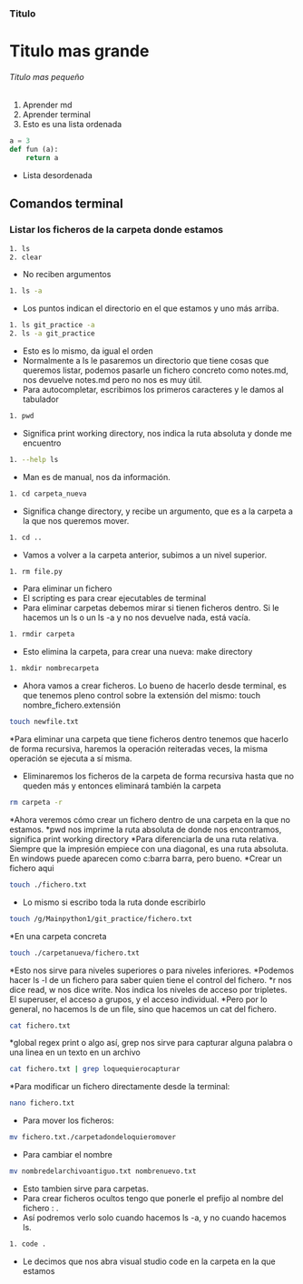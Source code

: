 ### Titulo
# Titulo mas grande
###### Titulo mas pequeño
1. Aprender  md
2. Aprender terminal
3. Esto es una lista ordenada

```python
a = 3
def fun (a):
    return a
```
* Lista desordenada

## Comandos terminal
### Listar los ficheros de la carpeta donde estamos
```bash
1. ls
2. clear
```
* No reciben argumentos
```bash
1. ls -a
```
* Los puntos indican el directorio en el que estamos y uno más arriba.
```bash
1. ls git_practice -a
2. ls -a git_practice
```
* Esto es lo mismo, da igual el orden
* Normalmente a ls le pasaremos un directorio que tiene cosas que queremos listar, podemos pasarle un fichero concreto como notes.md, nos devuelve notes.md pero no nos es muy útil.
* Para autocompletar, escribimos los primeros caracteres y le damos al tabulador
```bash
1. pwd
```
* Significa print working directory, nos indica la ruta absoluta y donde me encuentro
```bash
1. --help ls
```
* Man es de manual, nos da información.
```bash
1. cd carpeta_nueva
```
* Significa change directory, y recibe un argumento, que es a la carpeta a la que nos queremos mover.
```bash
1. cd ..
```
* Vamos a volver a la carpeta anterior, subimos a un nivel superior.
```bash
1. rm file.py
```
* Para eliminar un fichero
* El scripting es para crear ejecutables de terminal
* Para eliminar carpetas debemos mirar si tienen ficheros dentro. Si le hacemos un ls o un ls -a y no nos devuelve nada, está vacía. 
```bash
1. rmdir carpeta
```
* Esto elimina la carpeta, para crear una nueva: make directory
```bash
1. mkdir nombrecarpeta
```
* Ahora vamos a crear ficheros. Lo bueno de hacerlo desde terminal, es que tenemos pleno control sobre la extensión del mismo: touch nombre_fichero.extensión
```bash
touch newfile.txt
```
*Para eliminar una carpeta que tiene ficheros dentro tenemos que hacerlo de forma recursiva, haremos la operación reiteradas veces, la misma operación se ejecuta a sí misma. 
* Eliminaremos los ficheros de la carpeta de forma recursiva hasta que no queden más y entonces eliminará también la carpeta
```bash
rm carpeta -r
```
*Ahora veremos cómo crear un fichero dentro de una carpeta en la que no estamos.
*pwd nos imprime la ruta absoluta de donde nos encontramos, significa print working directory
*Para diferenciarla de una ruta relativa. Siempre que la impresión empiece con una diagonal, es una ruta absoluta. En windows puede aparecen como c:barra barra, pero bueno. 
*Crear un fichero aqui
```bash
touch ./fichero.txt
```
* Lo mismo si escribo toda la ruta donde escribirlo
```bash
touch /g/Mainpython1/git_practice/fichero.txt
```
*En una carpeta concreta
```bash
touch ./carpetanueva/fichero.txt
```
*Esto nos sirve para niveles superiores o para niveles inferiores.
*Podemos hacer ls -l de un fichero para saber quien tiene el control del fichero.
*r nos dice read, w nos dice write. Nos indica los niveles de acceso por tripletes. El superuser, el acceso a grupos, y el acceso individual.
*Pero por lo general, no hacemos ls de un file, sino que hacemos un cat del fichero.
```bash
cat fichero.txt
```
*global regex print o algo así, grep nos sirve para capturar alguna palabra o una linea en un texto en un archivo
```bash
cat fichero.txt | grep loquequierocapturar
```
*Para modificar un fichero directamente desde la terminal:
```bash
nano fichero.txt
```
* Para mover los ficheros:
```bash
mv fichero.txt./carpetadondeloquieromover
```
* Para cambiar el nombre
```bash
mv nombredelarchivoantiguo.txt nombrenuevo.txt
```
* Esto tambien sirve para carpetas.
* Para crear ficheros ocultos tengo que ponerle el prefijo al nombre del fichero : .
* Así podremos verlo solo cuando hacemos ls -a, y no cuando hacemos ls.
```bash
1. code . 
```
* Le decimos que nos abra visual studio code en la carpeta en la que estamos





